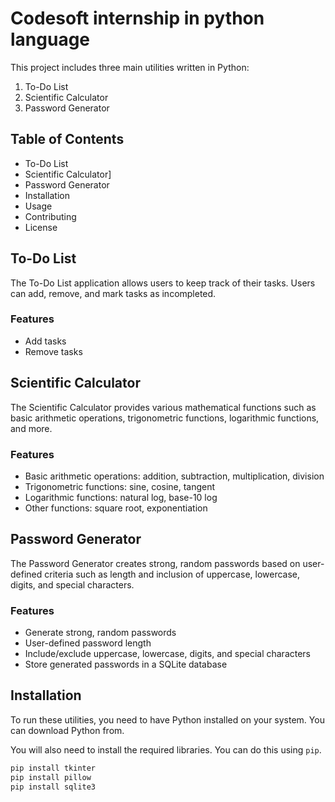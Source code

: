 # Codesoft internship in python language

This project includes three main utilities written in Python:
1. To-Do List
2. Scientific Calculator
3. Password Generator

## Table of Contents

- To-Do List
- Scientific Calculator]
- Password Generator
- Installation
- Usage
- Contributing
- License

## To-Do List

The To-Do List application allows users to keep track of their tasks. Users can add, remove, and mark tasks as incompleted.

### Features
- Add tasks
- Remove tasks

## Scientific Calculator

The Scientific Calculator provides various mathematical functions such as basic arithmetic operations, trigonometric functions, logarithmic functions, and more.

### Features
- Basic arithmetic operations: addition, subtraction, multiplication, division
- Trigonometric functions: sine, cosine, tangent
- Logarithmic functions: natural log, base-10 log
- Other functions: square root, exponentiation

## Password Generator

The Password Generator creates strong, random passwords based on user-defined criteria such as length and inclusion of uppercase, lowercase, digits, and special characters.

### Features
- Generate strong, random passwords
- User-defined password length
- Include/exclude uppercase, lowercase, digits, and special characters
- Store generated passwords in a SQLite database

## Installation

To run these utilities, you need to have Python installed on your system. You can download Python from.

You will also need to install the required libraries. You can do this using `pip`.

```sh
pip install tkinter
pip install pillow
pip install sqlite3
